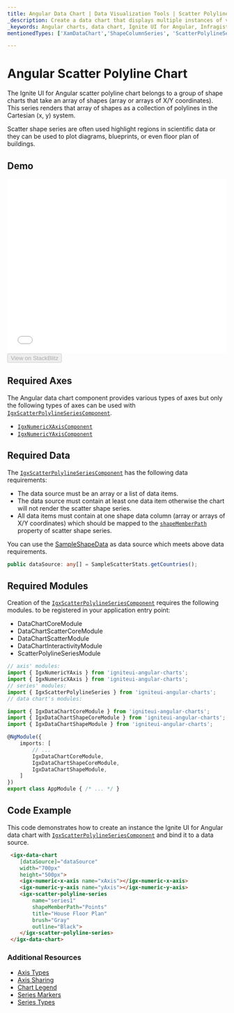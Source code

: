 ```yaml
---
title: Angular Data Chart | Data Visualization Tools | Scatter Polyline Chart | Data Binding | Infragistics
_description: Create a data chart that displays multiple instances of visual elements in the same plot area in order to create composite chart views.
_keywords: Angular charts, data chart, Ignite UI for Angular, Infragistics
mentionedTypes: ['XamDataChart','ShapeColumnSeries', 'ScatterPolylineSeries']

---
```


# Angular Scatter Polyline Chart

The Ignite UI for Angular scatter polyline chart belongs to a group of shape charts that take an array of shapes (array or arrays of X/Y coordinates). This series renders that array of shapes as a collection of polylines in the Cartesian (x, y) system.

Scatter shape series are often used highlight regions in scientific data or they can be used to plot diagrams, blueprints, or even floor plan of buildings.

## Demo

<div class="sample-container loading" style="height: 400px">
    <iframe id="data-chart-type-scatter-polyline-series-iframe" src='{environment:dvDemosBaseUrl}/charts/data-chart-type-scatter-polyline-series' width="100%" height="100%" seamless frameBorder="0" onload="onXPlatSampleIframeContentLoaded(this);"></iframe>
</div>
<div>
    <button data-localize="stackblitz" disabled class="stackblitz-btn" data-iframe-id="data-chart-type-scatter-polyline-series-iframe" data-demos-base-url="{environment:dvDemosBaseUrl}">View on StackBlitz
    </button>


</div>

<div class="divider--half"></div>

## Required Axes

The Angular data chart component provides various types of axes but only the following types of axes can be used with [`IgxScatterPolylineSeriesComponent`]({environment:dvapibaseurl}/products/ignite-ui-angular/api/docs/typescript/latest/classes/igxscatterpolylineseriescomponent.html).

-   [`IgxNumericXAxisComponent`]({environment:dvapibaseurl}/products/ignite-ui-angular/api/docs/typescript/latest/classes/igxnumericxaxiscomponent.html)
-   [`IgxNumericYAxisComponent`]({environment:dvapibaseurl}/products/ignite-ui-angular/api/docs/typescript/latest/classes/igxnumericyaxiscomponent.html)

## Required Data

The [`IgxScatterPolylineSeriesComponent`]({environment:dvapibaseurl}/products/ignite-ui-angular/api/docs/typescript/latest/classes/igxscatterpolylineseriescomponent.html) has the following data requirements:

-   The data source must be an array or a list of data items.
-   The data source must contain at least one data item otherwise the chart will not render the scatter shape series.
-   All data items must contain at one shape data column (array or arrays of X/Y coordinates) which should be mapped to the [`shapeMemberPath`]({environment:dvapibaseurl}/products/ignite-ui-angular/api/docs/typescript/latest/classes/igxshapeseriesbasecomponent.html#shapememberpath) property of scatter shape series.

You can use the [SampleShapeData](data-chart-data-sources-shape.md) as data source which meets above data requirements.

```ts
public dataSource: any[] = SampleScatterStats.getCountries();
```

## Required Modules

Creation of the [`IgxScatterPolylineSeriesComponent`]({environment:dvapibaseurl}/products/ignite-ui-angular/api/docs/typescript/latest/classes/igxscatterpolylineseriescomponent.html) requires the following modules<!-- Angular, React, WebComponents -->.<!-- end: Angular, React, WebComponents --><!-- Blazor --> to be registered in your application entry point:

-   DataChartCoreModule
-   DataChartScatterCoreModule
-   DataChartScatterModule
-   DataChartInteractivityModule
-   ScatterPolylineSeriesModule
    <!-- end: Blazor -->

```ts
// axis' modules:
import { IgxNumericYAxis } from 'igniteui-angular-charts';
import { IgxNumericXAxis } from 'igniteui-angular-charts';
// series' modules:
import { IgxScatterPolylineSeries } from 'igniteui-angular-charts';
// data chart's modules:

import { IgxDataChartCoreModule } from 'igniteui-angular-charts';
import { IgxDataChartShapeCoreModule } from 'igniteui-angular-charts';
import { IgxDataChartShapeModule } from 'igniteui-angular-charts';

@NgModule({
    imports: [
        // ...
        IgxDataChartCoreModule,
        IgxDataChartShapeCoreModule,
        IgxDataChartShapeModule,
    ]
})
export class AppModule { /* ... */ }
```

## Code Example

This code demonstrates how to create an instance the Ignite UI for Angular data chart with [`IgxScatterPolylineSeriesComponent`]({environment:dvapibaseurl}/products/ignite-ui-angular/api/docs/typescript/latest/classes/igxscatterpolylineseriescomponent.html) and bind it to a data source.

```html
 <igx-data-chart
    [dataSource]="dataSource"
    width="700px"
    height="500px">
    <igx-numeric-x-axis name="xAxis"></igx-numeric-x-axis>
    <igx-numeric-y-axis name="yAxis"></igx-numeric-y-axis>
    <igx-scatter-polyline-series
        name="series1"
        shapeMemberPath="Points"
        title="House Floor Plan"
        brush="Gray"
        outline="Black">
    </igx-scatter-polyline-series>
 </igx-data-chart>
```

### Additional Resources

-   [Axis Types](data-chart-axis-types.md)
-   [Axis Sharing](data-chart-axis-sharing.md)
-   [Chart Legend](data-chart-legends.md)
-   [Series Markers](data-chart-series-markers.md)
-   [Series Types](data-chart-series-types.md)
